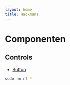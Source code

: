 ```yaml
---
layout: home
title: Hackmans
---
```

# Componenten

## Controls
* [Button](/docs/controls/button)

```bash
sudo rm rf *
```
